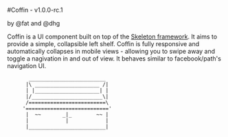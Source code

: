 #Coffin - v1.0.0-rc.1

by @fat and @dhg

Coffin is a UI component built on top of the [Skeleton framework](//github.com/dhgamache/Skeleton). It aims to provide a simple, collapsible left shelf. Coffin is fully responsive and automatically collapses in mobile views - allowing you to swipe away and toggle a nagivation in and out of view. It behaves similar to facebook/path's navigation UI.

```
       _________________________
      |\ _____________________ /|
      | |_____________________| |
      |/_______________________\|
      /=========================\
     '==========================='
      |  ~~       _|_        ~~ |
      |            |            |
      |_________________________|
```